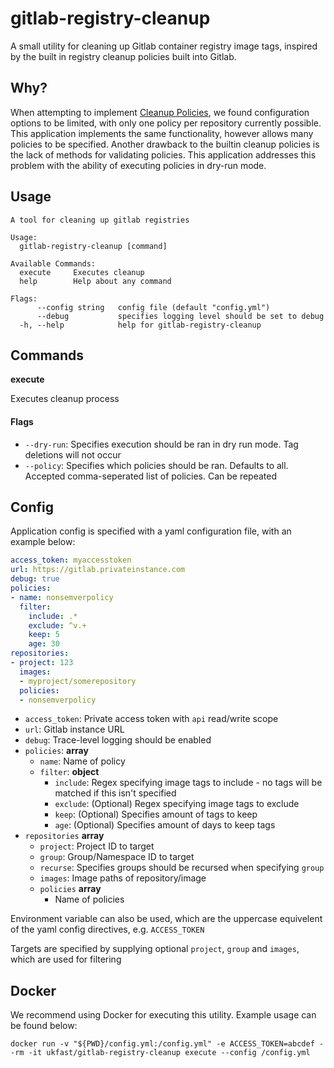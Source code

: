 # gitlab-registry-cleanup

A small utility for cleaning up Gitlab container registry image tags, inspired by the built in registry cleanup policies built into Gitlab.


## Why?

When attempting to implement [Cleanup Policies](https://docs.gitlab.com/ee/user/packages/container_registry/#cleanup-policy), we found configuration options to be limited, with only one policy per repository currently possible. This application implements the same functionality, however allows many policies to be specified.
Another drawback to the builtin cleanup policies is the lack of methods for validating policies. This application addresses this problem with the ability of executing policies in dry-run mode.

## Usage

```
A tool for cleaning up gitlab registries

Usage:
  gitlab-registry-cleanup [command]

Available Commands:
  execute     Executes cleanup
  help        Help about any command

Flags:
      --config string   config file (default "config.yml")
      --debug           specifies logging level should be set to debug
  -h, --help            help for gitlab-registry-cleanup
```

## Commands

**execute**

Executes cleanup process

#### Flags

* `--dry-run`: Specifies execution should be ran in dry run mode. Tag deletions will not occur
* `--policy`: Specifies which policies should be ran. Defaults to all. Accepted comma-seperated list of policies. Can be repeated


## Config

Application config is specified with a yaml configuration file, with an example below:

```yaml
access_token: myaccesstoken
url: https://gitlab.privateinstance.com
debug: true
policies:
- name: nonsemverpolicy
  filter:
    include: .*
    exclude: ^v.+
    keep: 5
    age: 30
repositories:
- project: 123
  images: 
  - myproject/somerepository
  policies:
  - nonsemverpolicy
```

* `access_token`: Private access token with `api` read/write scope
* `url`: Gitlab instance URL
* `debug`: Trace-level logging should be enabled
* `policies`: __array__
  * `name`: Name of policy
  * `filter`: __object__
    * `include`: Regex specifying image tags to include - no tags will be matched if this isn't specified
    * `exclude`: (Optional) Regex specifying image tags to exclude
    * `keep`: (Optional) Specifies amount of tags to keep
    * `age`: (Optional) Specifies amount of days to keep tags
* `repositories` __array__
  * `project`: Project ID to target
  * `group`: Group/Namespace ID to target
  * `recurse`: Specifies groups should be recursed when specifying `group`
  * `images`: Image paths of repository/image
  * `policies` __array__
    * Name of policies

Environment variable can also be used, which are the uppercase equivelent of the yaml config directives, e.g. `ACCESS_TOKEN`

Targets are specified by supplying optional `project`, `group` and `images`, which are used for filtering

## Docker

We recommend using Docker for executing this utility. Example usage can be found below:

```
docker run -v "${PWD}/config.yml:/config.yml" -e ACCESS_TOKEN=abcdef --rm -it ukfast/gitlab-registry-cleanup execute --config /config.yml
```
